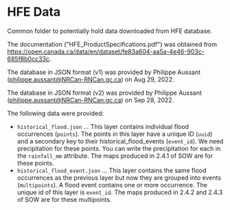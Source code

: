 # HFE Data

Common folder to potentially hold data downloaded from HFE database.

The documentation ("HFE_ProductSpecifications.pdf") was obtained from
https://open.canada.ca/data/en/dataset/fe83a604-aa5a-4e46-903c-685f8b0cc33c.

The database in JSON format (v1) was provided by Philippe Aussant
(philippe.aussant@NRCan-RNCan.gc.ca) on Aug 29, 2022.

The database in JSON format (v2) was provided by Philippe Aussant
(philippe.aussant@NRCan-RNCan.gc.ca) on Sep 28, 2022.

The following data were provided:
* ``historical_flood.json`` ... This layer contains individual flood
  occurrences (``points``). The points in this layer have a unique ID
  (``uuid``) and a secondary key to their historical_flood_events
  (``event_id``). We need precipitation for these points. You can
  write the precipitation for each in the ``rainfall_mm``
  attribute. The maps produced in 2.4.1 of SOW are for these points.
* ``historical_flood_event.json`` ... This layer contains the same
  flood occurrences as the previous layer but now they are grouped
  into events (``multipoints``). A flood event contains one or more
  occurrence. The unique id of this layer is ``event_id``. The maps
  produced in 2.4.2 and 2.4.3 of SOW are for these multipoints.


